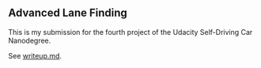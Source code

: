 ## Advanced Lane Finding
This is my submission for the fourth project of the Udacity Self-Driving Car Nanodegree.

See [writeup.md](writeup.md).
